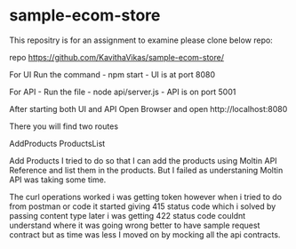 # sample-ecom-store

This repositry is for an assignment to examine please clone below repo:

repo https://github.com/KavithaVikas/sample-ecom-store/ 

For UI Run the command - npm start - UI is at port 8080

For API - Run the file - node api/server.js - API is on port 5001

After starting both UI and API Open Browser and open http://localhost:8080

There you will find two routes

AddProducts
ProductsList

Add Products I tried to do so that I can add the products using Moltin API Reference and list them in the products. But I failed as understaning Moltin API was taking some time.

The curl operations worked i was getting token however when i tried to do from postman or code it started giving 415 status code which i solved by passing content type later i was getting 422 status code couldnt understand where it was going wrong better to have sample request contract but as time was less I moved on by mocking all the api contracts.


